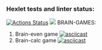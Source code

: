 ### Hexlet tests and linter status:

[![Actions Status](https://github.com/n1ckdevops/frontend-project-44/actions/workflows/hexlet-check.yml/badge.svg)](https://github.com/n1ckdevops/frontend-project-44/actions)
<a href="https://codeclimate.com/github/n1ckdevops/frontend-project-44/maintainability"><img src="https://api.codeclimate.com/v1/badges/f673036c15008a2b9938/maintainability" /></a>
BRAIN-GAMES:
1. Brain-even game
[![asciicast](https://asciinema.org/a/708330.svg)](https://asciinema.org/a/708330)
2. Brain-calc game
[![asciicast](https://asciinema.org/a/709541.svg)](https://asciinema.org/a/709541)
